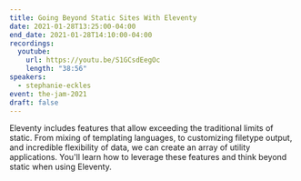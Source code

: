```yaml
---
title: Going Beyond Static Sites With Eleventy
date: 2021-01-28T13:25:00-04:00
end_date: 2021-01-28T14:10:00-04:00
recordings:
  youtube:
    url: https://youtu.be/S1GCsdEegOc
    length: "38:56"
speakers:
  - stephanie-eckles
event: the-jam-2021
draft: false
---
```


Eleventy includes features that allow exceeding the traditional limits of static. From mixing of templating languages, to customizing filetype output, and incredible flexibility of data, we can create an array of utility applications. You'll learn how to leverage these features and think beyond static when using Eleventy.
